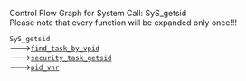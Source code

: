 Control Flow Graph for System Call: SyS_getsid  
Please note that every function will be expanded only once!!! 

`SyS_getsid`  
--->[`find_task_by_vpid`](https://elixir.bootlin.com/linux/v4.14.62/ident/find_task_by_vpid)  
--->[`security_task_getsid`](https://elixir.bootlin.com/linux/v4.14.62/ident/security_task_getsid)  
--->[`pid_vnr`](https://elixir.bootlin.com/linux/v4.14.62/ident/pid_vnr)  
